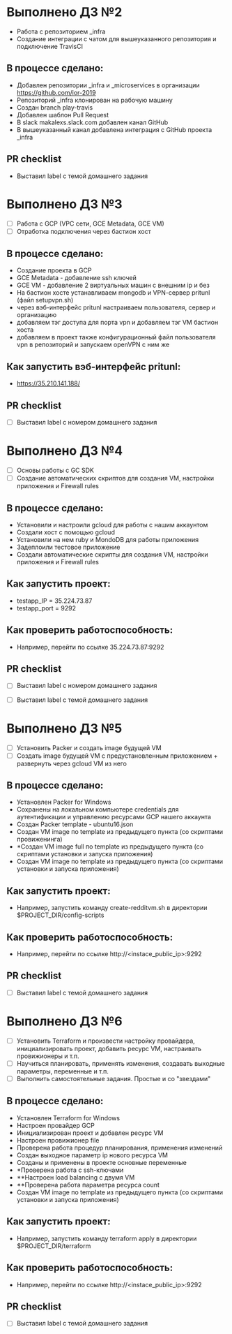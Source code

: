# Выполнено ДЗ №2
 - Работа с репозиторием _infra
 - Создание интеграции с чатом для вышеуказанного репозитория и подключение TravisCI

## В процессе сделано:
 - Добавлен репозитории _infra и _microservices в организации https://github.com/ior-2019
 - Репозиторий _infra клонирован на рабочую машину
 - Создан branch play-travis
 - Добавлен шаблон Pull Request
 - В slack makalexs.slack.com добавлен канал GitHub
 - В вышеуказанный канал добавлена интеграция с GitHub проекта _infra

## PR checklist
 - Выставил label с темой домашнего задания
 
 
# Выполнено ДЗ №3
 - [ ] Работа с GCP (VPC сети, GCE Metadata, GCE VM)
 - [ ] Отработка подключения через бастион хост

## В процессе сделано:
 - Создание проекта в GCP
 - GCE Metadata - добавление ssh ключей
 - GCE VM - добавление 2 виртуальных машин с внешним ip и без
 - На бастион хосте устанавливаем mongodb и VPN-cервер pritunl (файл setupvpn.sh)
 - через вэб-интерфейс pritunl настраиваем пользователя, сервер и организацию
 - добавляем тэг доступа для порта vpn и добавляем тэг VM бастион хоста
- добавляем в проект также конфигурационный файл пользователя vpn в репозиторий и запускаем openVPN с ним же

## Как запустить вэб-интерфейс pritunl:
 - https://35.210.141.188/

## PR checklist
 - [ ] Выставил label с номером домашнего задания


# Выполнено ДЗ №4
 - [ ] Основы работы с GC SDK
 - [ ] Создание автоматических скриптов для создания VM, настройки приложения и Firewall rules

## В процессе сделано:
 - Установили и настроили gcloud для работы с нашим аккаунтом
 - Создали хост с помощью gcloud
 - Установили на нем ruby и MondoDB для работы приложения
 - Задеплоили тестовое приложение
 - Создали автоматические скрипты для создания VM, настройки приложения и Firewall rules

## Как запустить проект:
 - testapp_IP = 35.224.73.87
 - testapp_port = 9292

## Как проверить работоспособность:
 - Например, перейти по ссылке 35.224.73.87:9292

## PR checklist
 - [ ] Выставил label с номером домашнего задания
 - [ ] Выставил label с темой домашнего задания


# Выполнено ДЗ №5

 - [ ] Установить Packer и создать image будущей VM
 - [ ] Создать image будущей VM с предустановленным приложением + развернуть через gcloud VM из него

## В процессе сделано:
 - Установлен Packer for Windows
 - Сохранены на локальном компьютере credentials для аутентификации и управлению
ресурсами GCP нашего аккаунта
 - Создан Packer template - ubuntu16.json
 - Создан VM image по template из предыдущего пункта (со скриптами провиженинга)
 - *Создан VM image full  по template из предыдущего пункта (со скриптами установки и запуска приложения)
 - Создан VM image по template из предыдущего пункта (со скриптами установки и запуска приложения)

## Как запустить проект:
 - Например, запустить команду create-redditvm.sh в директории $PROJECT_DIR/config-scripts

## Как проверить работоспособность:
 - Например, перейти по ссылке http://<instace_public_ip>:9292

## PR checklist
 - [ ] Выставил label с темой домашнего задания


# Выполнено ДЗ №6

 - [ ] Установить Terraform и произвести настройку провайдера, инициализировать проект, добавить ресурс VM, настраивать провижионеры и т.п.
 - [ ] Научиться планировать, применять изменения, создавать выходные параметры, переменные и т.п.
 - [ ] Выполнить самостоятельные задания. Простые и со "звездами"

## В процессе сделано:
 - Установлен Terraform for Windows
 - Настроен провайдер GCP
 - Инициализирован проект и добавлен ресурс VM
 - Настроен провижионер file
 - Проверена работа процедур планирования, применения изменений
 - Создан выходное параметр ip нового ресурса VM
 - Созданы и применены в проекте основные переменные
 - *Проверена работа с ssh-ключами
 - **Настроен load balancing с двумя VM
 - **Проверена работа параметра ресурса count
 - Создан VM image по template из предыдущего пункта (со скриптами установки и запуска приложения)

## Как запустить проект:
 - Например, запустить команду terraform apply в директории $PROJECT_DIR/terraform

## Как проверить работоспособность:
 - Например, перейти по ссылке http://<instace_public_ip>:9292

## PR checklist
 - [ ] Выставил label с темой домашнего задания
